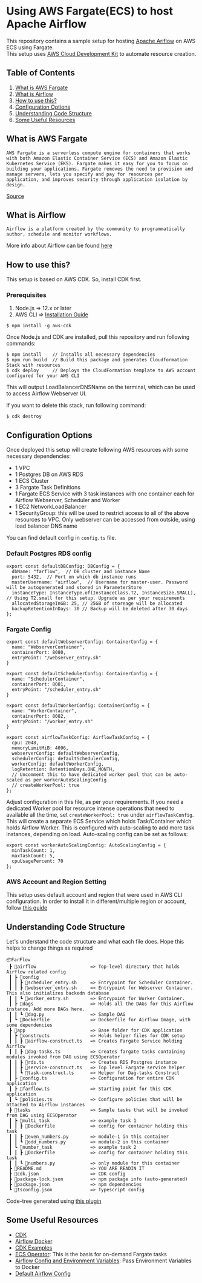 # Using AWS Fargate(ECS) to host Apache Airflow

This repository contains a sample setup for hosting [Apache Ariflow](https://airflow.apache.org/) on AWS ECS using Fargate.  
This setup uses [AWS Cloud Development Kit](https://github.com/awslabs/aws-cdk) to automate resource creation.

## Table of Contents
1. [What is AWS Fargate](#FargateIntro)
2. [What is Airflow](#AirflowIntro)
3. [How to use this?](#setup)
4. [Configuration Options](#Config)
5. [Understanding Code Structure](#explore)
6. [Some Useful Resources](#resources)

## What is AWS Fargate <a name="FargateIntro"></a>
```
AWS Fargate is a serverless compute engine for containers that works with both Amazon Elastic Container Service (ECS) and Amazon Elastic Kubernetes Service (EKS). Fargate makes it easy for you to focus on building your applications. Fargate removes the need to provision and manage servers, lets you specify and pay for resources per application, and improves security through application isolation by design.
```
[Source](https://aws.amazon.com/fargate/)

## What is Airflow <a name="AirflowIntro"></a>
```
Airflow is a platform created by the community to programmatically author, schedule and monitor workflows.
```
More info about Airflow can be found [here](https://airflow.apache.org/)

## How to use this? <a name="setup"></a>
This setup is based on AWS CDK. So, install CDK first.
### Prerequisites
1. Node.js => 12.x or later
2. AWS CLI => [Installation Guide](https://aws.amazon.com/cli/)
```
$ npm install -g aws-cdk
```
Once Node.js and CDK are installed, pull this repository and run following commands:
```
$ npm install    // Installs all necessary dependencies
$ npm run build  // Build this package and generates Cloudformation Stack with resources
$ cdk deploy     // Deploys the CloudFormation template to AWS account configured for your AWS CLI
```
This will output LoadBalancerDNSName on the terminal, which can be used to access Airflow Webserver UI.

If you want to delete this stack, run following command:
```
$ cdk destroy
```

## Configuration Options <a name="Config"></a>
Once deployed this setup will create following AWS resources with some necessary dependencies:
* 1 VPC
* 1 Postgres DB on AWS RDS
* 1 ECS Cluster
* 3 Fargate Task Definitions
* 1 Fargate ECS Service with 3 task instances with one container each for Airflow Webserver, Scheduler and Worker
* 1 EC2 NetworkLoadBalancer
* 1 SecurityGroup: this will be used to restrict access to all of the above resources to VPC. Only webserver can be accessed from outside, using load balancer DNS name

You can find default config in `config.ts` file.

### Default Postgres RDS config
```
export const defaultDBConfig: DBConfig = {
  dbName: "farflow",  // DB cluster and instance Name
  port: 5432,  // Port on which db instance runs
  masterUsername: "airflow",  // Username for master-user. Password will be autogenerated and stored in ParameterStore
  instanceType: InstanceType.of(InstanceClass.T2, InstanceSize.SMALL), // Using T2.small for this setup. Upgrade as per your requirements
  allocatedStorageInGB: 25, // 25GB of storeage will be allocated
  backupRetentionInDays: 30 // Backup will be deleted after 30 days
};
```
### Fargate Config
```
export const defaultWebserverConfig: ContainerConfig = {
  name: "WebserverContainer",
  containerPort: 8080,
  entryPoint: "/webserver_entry.sh"
}

export const defaultSchedulerConfig: ContainerConfig = {
  name: "SchedulerContainer",
  containerPort: 8081,
  entryPoint: "/scheduler_entry.sh"
}

export const defaultWorkerConfig: ContainerConfig = {
  name: "WorkerContainer",
  containerPort: 8082,
  entryPoint: "/worker_entry.sh"
}

export const airflowTaskConfig: AirflowTaskConfig = {
  cpu: 2048,
  memoryLimitMiB: 4096,
  webserverConfig: defaultWebserverConfig,
  schedulerConfig: defaultSchedulerConfig,
  workerConfig: defaultWorkerConfig,
  logRetention: RetentionDays.ONE_MONTH,
  // Uncomment this to have dedicated worker pool that can be auto-scaled as per workerAutoScalingConfig
  // createWorkerPool: true  
};
```
Adjust configuration in this file, as per your requirements.
If you need a dedicated Worker pool for resource intense operations that need to available all the time, set `createWorkerPool: true` under `airflowTaskConfig`. 
This will create a separate ECS Service which holds Task/Container which holds Airflow Worker. This is configured with auto-scaling to add more task instances, depending on load.
Auto-scaling config can be set as follows:
```
export const workerAutoScalingConfig: AutoScalingConfig = {
  minTaskCount: 1,
  maxTaskCount: 5,
  cpuUsagePercent: 70
};
```
### AWS Account and Region Setting
This setup uses default account and region that were used in AWS CLI configuration.
In order to install it in different/multiple region or account, follow [this guide](https://docs.aws.amazon.com/cdk/latest/guide/environments.html)

## Understanding Code Structure <a name="explore"></a>
Let's understand the code structure and what each file does. Hope this helps to change things as required
```
📦FarFlow
 ┣ 📂airflow                    => Top-level directory that holds Airflow related config
 ┃ ┣ 📂config
 ┃ ┃ ┣ 📜scheduler_entry.sh     => Entrypoint for Scheduler Container.
 ┃ ┃ ┣ 📜webserver_entry.sh     => Entrypoint for Webserver Container. This also initializes backedn database
 ┃ ┃ ┗ 📜worker_entry.sh        => Entrypoint for Worker Container.
 ┃ ┣ 📂dags                     => Holds all the DAGs for this Airflow instance. Add more DAGs here.
 ┃ ┃ ┗ 📜dag.py                 => Sample DAG
 ┃ ┗ 📜Dockerfile               => Dockerfile for Airflow Image, with some dependencies
 ┣ 📂app                        => Base folder for CDK application
 ┃ ┣ 📂constructs               => Holds helper files for CDK setup
 ┃ ┃ ┣ 📜airflow-construct.ts   => Creates Fargate Service holding Airflow
 ┃ ┃ ┣ 📜dag-tasks.ts           => Creates fargate tasks containing modules invoked from DAG using ECSOperator
 ┃ ┃ ┣ 📜rds.ts                 => Creates RDS Postgres instance
 ┃ ┃ ┣ 📜service-construct.ts   => Top level Fargate service helper
 ┃ ┃ ┗ 📜task-construct.ts      => Helper for Dag-tasks Construct
 ┃ ┣ 📜config.ts                => Configuration for entire CDK application
 ┃ ┣ 📜farflow.ts               => Starting point for this CDK application
 ┃ ┗ 📜policies.ts              => Configure policies that will be attached to Airflow instances
 ┣ 📂tasks                      => Sample tasks that will be invoked from DAG using ECSOperator
 ┃ ┣ 📂multi_task               => example task 1
 ┃ ┃ ┣ 📜Dockerfile             => config for container holding this task
 ┃ ┃ ┣ 📜even_numbers.py        => module-1 in this container
 ┃ ┃ ┗ 📜odd_numbers.py         => module-2 in this container
 ┃ ┗ 📂number_task              => example task 2
 ┃ ┃ ┣ 📜Dockerfile             => config for container holding this task
 ┃ ┃ ┗ 📜numbers.py             => only module for this container
 ┣ 📜README.md                  => YOU ARE READIN IT
 ┣ 📜cdk.json                   => CDK config
 ┣ 📜package-lock.json          => npm package info (auto-generated)
 ┣ 📜package.json               => npm dependencies
 ┗ 📜tsconfig.json              => Typescript config
 ```
 Code-tree generated using [this plugin](https://marketplace.visualstudio.com/items?itemName=Shinotatwu-DS.file-tree-generator)

 ## Some Useful Resources <a name="resources"></a>
 * [CDK](https://docs.aws.amazon.com/cdk/latest/guide/getting_started.html)
 * [Airflow Docker](https://hub.docker.com/r/apache/airflow)
 * [CDK Examples](https://github.com/aws-samples/aws-cdk-examples)
 * [ECS Operator](https://airflow.readthedocs.io/en/latest/_api/airflow/providers/amazon/aws/operators/ecs/index.html?highlight=ECSOperator#airflow.providers.amazon.aws.operators.ecs.ECSOperator): This is the basis for on-demand Fargate tasks
 * [Airflow Config and Environment Variables](https://airflow.apache.org/docs/stable/configurations-ref.html): Pass Environment Variables to Docker
 * [Default Airflow Config](https://github.com/apache/airflow/blob/master/airflow/config_templates/default_airflow.cfg)
 